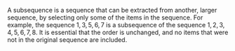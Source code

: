 A subsequence is a sequence that can be extracted from another, larger sequence, by selecting only some of the items in the sequence. For example, the sequence $1,3,5,6,7$ is a subsequence of the sequence $1,2,3,4,5,6,7,8$. It is essential that the order is unchanged, and no items that were not in the original sequence are included. 